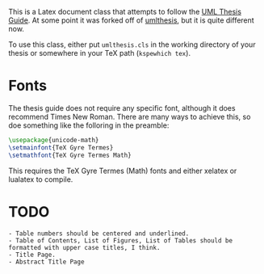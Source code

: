 This is a Latex document class that attempts to follow the [UML Thesis Guide](https://www.uml.edu/registrar/docs/thesis_guide.pdf "UML Thesis Guide"). At some point it was forked off of [umlthesis](https://github.com/engaging-computing/umlthesis "msherman's umlthesis"), but it is quite different now.

To use this class, either put `umlthesis.cls` in the working directory of your thesis or somewhere in your TeX path (`kspewhich tex`).

# Fonts
  The thesis guide does not require any specific font, although it does recommend Times New Roman. There are many ways to achieve this, so doe something like the folloring in the preamble:
  ```latex
  \usepackage{unicode-math}
  \setmainfont{TeX Gyre Termes}
  \setmathfont{TeX Gyre Termes Math}
  ```
  
  This requires the TeX Gyre Termes (Math) fonts and either xelatex or lualatex to compile.

# TODO
	- Table numbers should be centered and underlined.
	- Table of Contents, List of Figures, List of Tables should be formatted with upper case titles, I think.
	- Title Page.
	- Abstract Title Page
